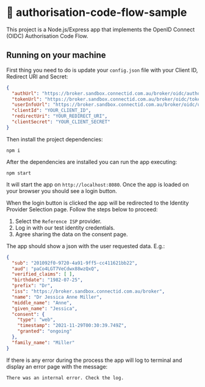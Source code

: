 # 🔗 authorisation-code-flow-sample
This project is a Node.js/Express app that implements the OpenID Connect (OIDC) Authorisation Code Flow. 

## Running on your machine
First thing you need to do is update your `config.json` file with your Client ID, Redirect URI and Secret:
```json
{
  "authUrl": "https://broker.sandbox.connectid.com.au/broker/oidc/authorization",
  "tokenUrl": "https://broker.sandbox.connectid.com.au/broker/oidc/token",
  "userInfoUrl": "https://broker.sandbox.connectid.com.au/broker/oidc/userinfo",
  "clientId": "YOUR_CLIENT_ID",
  "redirectUri": "YOUR_REDIRECT_URI",
  "clientSecret": "YOUR_CLIENT_SECRET"
}
```

Then install the project dependencies:

```
npm i
```

After the dependencies are installed you can run the app executing:

```
npm start
```

It will start the app on `http://localhost:8080`. Once the app is loaded on your browser you should see a login button.

When the login button is clicked the app will be redirected to the Identity Provider Selection page. Follow the steps below to proceed:

1. Select the `Reference ISP` provider.
1. Log in with our test identity credentials.
1. Agree sharing the data on the consent page.

The app should show a json with the user requested data. E.g.:

```json
{
  "sub": "201092f0-9720-4a91-9ff5-cc411621bb22",
  "aud": "paCo4LGT7VeCdwx88wzQxQ",
  "verified_claims": [ ],
  "birthdate": "1982-07-25",
  "prefix": "Dr",
  "iss": "https://broker.sandbox.connectid.com.au/broker",
  "name": "Dr Jessica Anne Miller",
  "middle_name": "Anne",
  "given_name": "Jessica",
  "consent": {
    "type": "web",
    "timestamp": "2021-11-29T00:30:39.749Z",
    "granted": "ongoing"
  },
  "family_name": "Miller"
}
```
If there is any error during the process the app will log to terminal and display an error page with the message:

```
There was an internal error. Check the log.
```
